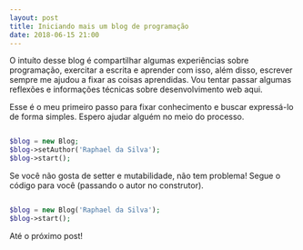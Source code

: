 ```yaml
---
layout: post
title: Iniciando mais um blog de programação
date: 2018-06-15 21:00
---
```


O intuíto desse blog é compartilhar algumas experiências sobre programação, exercitar a escrita e aprender com isso, além disso, escrever sempre me ajudou a fixar as coisas aprendidas. Vou tentar passar algumas reflexões e informações técnicas sobre desenvolvimento web aqui.

Esse é o meu primeiro passo para fixar conhecimento e buscar expressá-lo de forma simples. Espero ajudar alguém no meio do processo.

```php

$blog = new Blog;
$blog->setAuthor('Raphael da Silva');
$blog->start();

```

Se você não gosta de setter e mutabilidade, não tem problema! Segue o código para você (passando o autor no construtor).

```php

$blog = new Blog('Raphael da Silva');
$blog->start();

```

Até o próximo post!